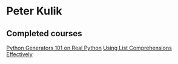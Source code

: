 # Peter Kulik
## Completed courses
[Python Generators 101 on Real Python](https://realpython.com/certificates/43235829-d567-4c7f-8321-54aa3c390a03/)
[Using List Comprehensions Effectively](https://realpython.com/certificates/de32fb98-3bd2-4b8e-a35c-5140cd233e53/)
